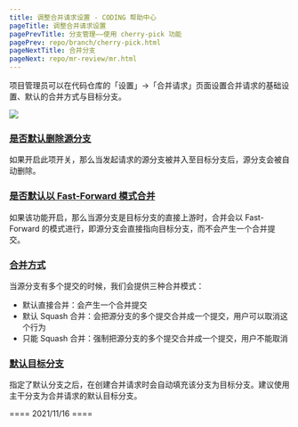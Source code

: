 ```yaml
---
title: 调整合并请求设置 - CODING 帮助中心
pageTitle: 调整合并请求设置
pagePrevTitle: 分支管理——使用 cherry-pick 功能
pagePrev: repo/branch/cherry-pick.html
pageNextTitle: 合并分支
pageNext: repo/mr-review/mr.html
---
```


项目管理员可以在代码仓库的「设置」->「合并请求」页面设置合并请求的基础设置、默认的合并方式与目标分支。

![](https://help-assets.codehub.cn/enterprise/20210813144159.png)

### [是否默认删除源分支](#delete-source-branch)

如果开启此项开关，那么当发起请求的源分支被并入至目标分支后，源分支会被自动删除。

### [是否默认以 Fast-Forward 模式合并](#fast-forward)

如果该功能开启，那么当源分支是目标分支的直接上游时，合并会以 Fast-Forward 的模式进行，即源分支会直接指向目标分支，而不会产生一个合并提交。

### [合并方式](#merge-method)

当源分支有多个提交的时候，我们会提供三种合并模式：

-   默认直接合并：会产生一个合并提交
-   默认 Squash 合并：会把源分支的多个提交合并成一个提交，用户可以取消这个行为
-   只能 Squash 合并：强制把源分支的多个提交合并成一个提交，用户不能取消

### [默认目标分支](#default-branch)

指定了默认分支之后，在创建合并请求时会自动填充该分支为目标分支。建议使用主干分支为合并请求的默认目标分支。

==== 2021/11/16 ====
